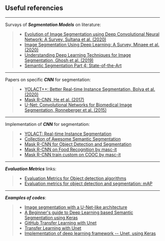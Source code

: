 ## Useful referencies

-------------------------------------------------------------------------
Survays of ***Segmentation Models*** on literature:
> - [Evolution of Image Segmentation using Deep Convolutional Neural Network: A Survey, Sultana et al. (2020)](https://arxiv.org/pdf/2001.04074.pdf)
> - [Image Segmentation Using Deep Learning: A Survey, Minaee et al. (2020)](https://arxiv.org/pdf/2001.05566.pdf)
> - [Understanding Deep Learning Techniques for Image Segmentation, Ghosh et al. (2019)](https://arxiv.org/pdf/1907.06119.pdf)
> - [Semantic Segmentation Part 4: State-of-the-Art](https://www.novatec-gmbh.de/blog/semantic-segmentation-part-4-state-of-the-art/)

-------------------------------------------------------------------------

Papers on specific ***CNN*** for segmentation:
> - [YOLACT++: Better Real-time Instance Segmentation, Bolya et al. (2020)](https://arxiv.org/abs/1912.06218)
> - [Mask R-CNN, He et al. (2017)](https://arxiv.org/abs/1703.06870)
> - [U-Net: Convolutional Networks for Biomedical Image Segmentation, Ronneberger et al. (2015)](https://arxiv.org/pdf/1505.04597.pdf)
-------------------------------------------------------------------------

Implementation of ***CNN*** for segmentation:
> - [YOLACT: Real-time Instance Segmentation](https://github.com/dbolya/yolact)
> - [Collection of Awesome Semantic Segmentation](https://github.com/mrgloom/awesome-semantic-segmentation)
> - [Mask R-CNN for Object Detection and Segmentation](https://github.com/matterport/Mask_RCNN)
> - [Mask R-CNN on Food Recognition by masc-it](https://github.com/masc-it/ML/blob/master/Segmentation/mask_rcnn_tf2.ipynb)
> - [Mask R-CNN train custom on COOC by masc-it](https://github.com/masc-it/Mask-RCNN/blob/master/train_custom.py)
-------------------------------------------------------------------------

***Evaluation Metrics*** links:
> - [Evaluation Metrics for Object detection algorithms](https://medium.com/@vijayshankerdubey550/evaluation-metrics-for-object-detection-algorithms-b0d6489879f3)
> - [Evaluation metrics for object detection and segmentation: mAP](https://kharshit.github.io/blog/2019/09/20/evaluation-metrics-for-object-detection-and-segmentation)

-------------------------------------------------------------------------

***Examples of codes***:
> - [Image segmentation with a U-Net-like architecture](https://colab.research.google.com/github/keras-team/keras-io/blob/master/examples/vision/ipynb/oxford_pets_image_segmentation.ipynb#scrollTo=Xk32wT83yp_Y)
> - [A Beginner's guide to Deep Learning based Semantic Segmentation using Keras](https://divamgupta.com/image-segmentation/2019/06/06/deep-learning-semantic-segmentation-keras.html)
> - [GitHub Transfer Learning with Unet](https://github.com/divamgupta/image-segmentation-keras)
> - [Transfer Learning with Unet](https://divamgupta.com/image-segmentation/2019/06/06/deep-learning-semantic-segmentation-keras.html)
> - [Implementation of deep learning framework -- Unet, using Keras](https://github.com/zhixuhao/unet)
